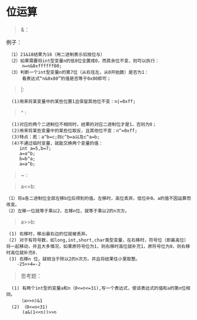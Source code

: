 # 位运算
> &：

例子：

     （1）21&18结果为16（用二进制表示后按位与）
     （2）如果需要将int型变量n的低8位全置成0，而其余位不变，则可以执行：
          n=n&0xffffff00;
     （3）判断一个int型变量n的第7位（从右往左，从0开始数）是否为1：
          看表达式“n&0x80”的值是否等于0x80即可；

> |:

      (1)用来将某变量中的某些位置1且保留其他位不变：n|=0xff;

> ^ :

      (1)对应的两个二进制位不相同时，结果的对应二进制位才是1，否则为0；
      (2)用来将某些变量中的某些位取反，且其他位不变：n^=0xff;
      (3)特点：若：a^b=c;则c^b=a以及c^a=b;
      (4)不通过临时变量，就能交换两个变量的值：
         int a=5,b=7;
         a=a^b;
         b=b^a;
         a=a^b;

> ~ :

> a<<b:

    （1）将a各二进制位全部左移b位后得到的值。左移时，高位丢弃，低位补0。a的值不因运算而改变。
    （2）左移一位就等于乘以2，左移n位，就等于乘以2的n次方。

> a>>b:

     (1) 右移时，移出最右边的位就被丢弃。
     (2) 对于有符号数，如long,int,short,char类型变量，在右移时，符号位（即最高位）将一起移动，并且大多情况，如果原符号位为1，则右移时高位就补充1，原符号位为0，则右移时高位就补充0.
     (3) 右移n 位，就相当于除以2的n次方。并且将结果往小里取整。
        -25>>4=-2

> 思考题：

      (1) 有两个int型的变量a和n（0<=n<=31),写一个表达式，使该表达式的值和a的第n位相同。
         （a>>n)&1
      (2) （0<=n<31)
          (a&(1<<n))>>n
